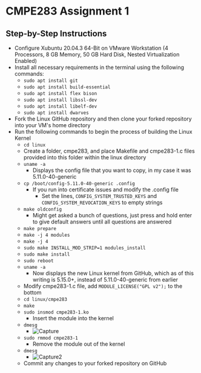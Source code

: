 # CMPE283 Assignment 1

## Step-by-Step Instructions
- Configure Xubuntu 20.04.3 64-Bit on VMware Workstation (4 Processors, 8 GB Memory, 50 GB Hard Disk, Nested Virtualization Enabled)
- Install all necessary requirements in the terminal using the following commands:
  - `sudo apt install git`
  - `sudo apt install build-essential`
  - `sudo apt install flex bison`
  - `sudo apt install libssl-dev`
  - `sudo apt install libelf-dev`
  - `sudo apt install dwarves`
- Fork the Linux GitHub repository and then clone your forked repository into your VM's home directory
- Run the following commands to begin the process of building the Linux Kernel
  - `cd linux`
  - Create a folder, cmpe283, and place Makefile and cmpe283-1.c files provided into this folder within the linux directory
  - `uname -a`
    - Displays the config file that you want to copy, in my case it was 5.11.0-40-generic
  - `cp /boot/config-5.11.0-40-generic .config`
    - If you run into certificate issues and modify the .config file
      - Set the lines, `CONFIG_SYSTEM_TRUSTED_KEYS` and `CONFIG_SYSTEM_REVOCATION_KEYS` to empty strings
  - `make oldconfig`
    - Might get asked a bunch of questions, just press and hold enter to give default answers until all questions are answered
  - `make prepare`
  - `make -j 4 modules`
  - `make -j 4`
  - `sudo make INSTALL_MOD_STRIP=1 modules_install`
  - `sudo make install`
  - `sudo reboot`
  - `uname -a`
    - Now displays the new Linux kernel from GitHub, which as of this writing is 5.15.0+, instead of 5.11.0-40-generic from earlier
  - Modify cmpe283-1.c file, add `MODULE_LICENSE("GPL v2");` to the bottom
  - `cd linux/cmpe283`
  - `make`
  - `sudo insmod cmpe283-1.ko`
    - Insert the module into the kernel
  - `dmesg`
    - ![Capture](https://user-images.githubusercontent.com/2999334/141731903-8fba6a29-2c21-4ad4-a67e-fb0fb507b922.PNG)
  - `sudo rmmod cmpe283-1`
    - Remove the module out of the kernel
  - `dmesg`
    - ![Capture2](https://user-images.githubusercontent.com/2999334/141731919-a5066e6f-4096-4296-8ca7-f13483642a46.PNG)
  - Commit any changes to your forked repository on GitHub
